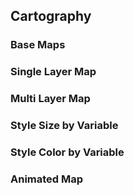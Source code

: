 ## Cartography

### Base Maps

### Single Layer Map

### Multi Layer Map

### Style Size by Variable

### Style Color by Variable

### Animated Map
